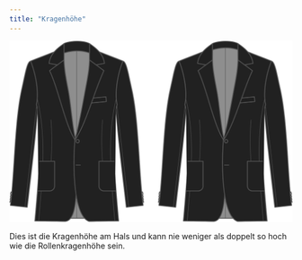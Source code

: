 ```yaml
---
title: "Kragenhöhe"
---
```


![Kragenhöhe](collarheight.svg)

Dies ist die Kragenhöhe am Hals und kann nie weniger als doppelt so hoch wie die Rollenkragenhöhe sein.




